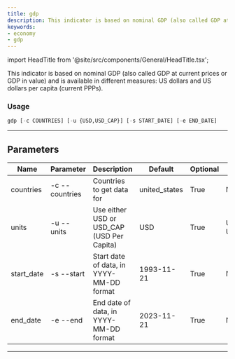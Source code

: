 ```yaml
---
title: gdp
description: This indicator is based on nominal GDP (also called GDP at current prices or GDP in value) and is available in different measures US dollars and US dollars per capita (current PPPs)
keywords:
- economy
- gdp
---
```


import HeadTitle from '@site/src/components/General/HeadTitle.tsx';

<HeadTitle title="economy /gdp - Reference | OpenBB Terminal Docs" />

This indicator is based on nominal GDP (also called GDP at current prices or GDP in value) and is available in different measures: US dollars and US dollars per capita (current PPPs).

### Usage

```python wordwrap
gdp [-c COUNTRIES] [-u {USD,USD_CAP}] [-s START_DATE] [-e END_DATE]
```

---

## Parameters

| Name | Parameter | Description | Default | Optional | Choices |
| ---- | --------- | ----------- | ------- | -------- | ------- |
| countries | -c  --countries | Countries to get data for | united_states | True | None |
| units | -u  --units | Use either USD or USD_CAP (USD Per Capita) | USD | True | USD, USD_CAP |
| start_date | -s  --start | Start date of data, in YYYY-MM-DD format | 1993-11-21 | True | None |
| end_date | -e  --end | End date of data, in YYYY-MM-DD format | 2023-11-21 | True | None |

---
